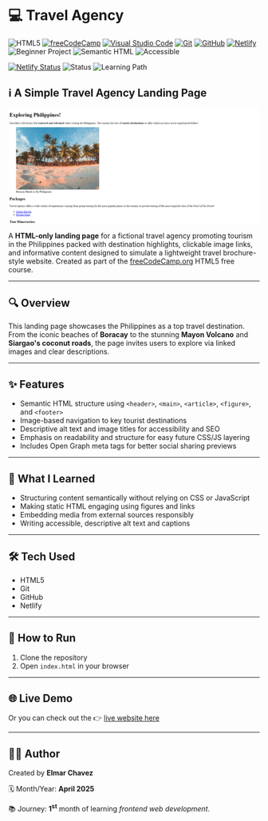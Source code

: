 # 💻 Travel Agency

![HTML5](https://img.shields.io/badge/HTML5-E34F26?style=for-the-badge&logo=html5&logoColor=white)
[![freeCodeCamp](https://img.shields.io/badge/freeCodeCamp-27273D?style=for-the-badge&logo=freecodecamp&logoColor=white)](https://www.freecodecamp.org/)
[![Visual Studio Code](https://img.shields.io/badge/VS%20Code-007ACC?style=for-the-badge&logo=visual-studio-code&logoColor=white)](https://code.visualstudio.com/)
[![Git](https://img.shields.io/badge/Git-F05032?style=for-the-badge&logo=git&logoColor=white)](https://git-scm.com/)
[![GitHub](https://img.shields.io/badge/GitHub-181717?style=for-the-badge&logo=github&logoColor=white)](https://github.com/)
[![Netlify](https://img.shields.io/badge/Netlify-00C7B7?style=for-the-badge&logo=netlify&logoColor=white)](https://www.netlify.com/)
![Beginner Project](https://img.shields.io/badge/Beginner%20Project-25D366?style=for-the-badge)
![Semantic HTML](https://img.shields.io/badge/Semantic%20HTML-ff9800?style=for-the-badge)
![Accessible](https://img.shields.io/badge/Accessibility-A11Y-0052cc?style=for-the-badge)

[![Netlify Status](https://api.netlify.com/api/v1/badges/701bb8c9-1250-4605-b732-bb41ea086c9d/deploy-status)](https://travel-agency-page-fcc-jiro.netlify.app/)
![Status](https://img.shields.io/badge/status-complete-brightgreen)
![Learning Path](https://img.shields.io/badge/learning%20path-month%201-blue)

## ℹ️ A Simple Travel Agency Landing Page

![Screenshot of the project](./screenshot.png)

A **HTML-only landing page** for a fictional travel agency promoting tourism in the Philippines packed with destination highlights, clickable image links, and informative content designed to simulate a lightweight travel brochure-style website. Created as part of the [freeCodeCamp.org](https://www.freecodecamp.org/learn/full-stack-developer/) HTML5 free course.

---

## 🔍 Overview

This landing page showcases the Philippines as a top travel destination. From the iconic beaches of **Boracay** to the stunning **Mayon Volcano** and **Siargao's coconut roads**, the page invites users to explore via linked images and clear descriptions.

---

## ✨ Features

- Semantic HTML structure using `<header>`, `<main>`, `<article>`, `<figure>`, and `<footer>`
- Image-based navigation to key tourist destinations
- Descriptive alt text and image titles for accessibility and SEO
- Emphasis on readability and structure for easy future CSS/JS layering
- Includes Open Graph meta tags for better social sharing previews

---

## 🧠 What I Learned

- Structuring content semantically without relying on CSS or JavaScript
- Making static HTML engaging using figures and links
- Embedding media from external sources responsibly
- Writing accessible, descriptive alt text and captions

---

## 🛠️ Tech Used

- HTML5
- Git
- GitHub
- Netlify

---

## 🚀 How to Run

1. Clone the repository
2. Open `index.html` in your browser

---

## 🌐 Live Demo

Or you can check out the 👉 [live website here](https://travel-agency-page-fcc-jiro.netlify.app/)

---

## 🧑‍💻 Author

Created by **Elmar Chavez**

🗓️ Month/Year: **April 2025**

📚 Journey: **1<sup>st</sup>** month of learning _frontend web development_.
